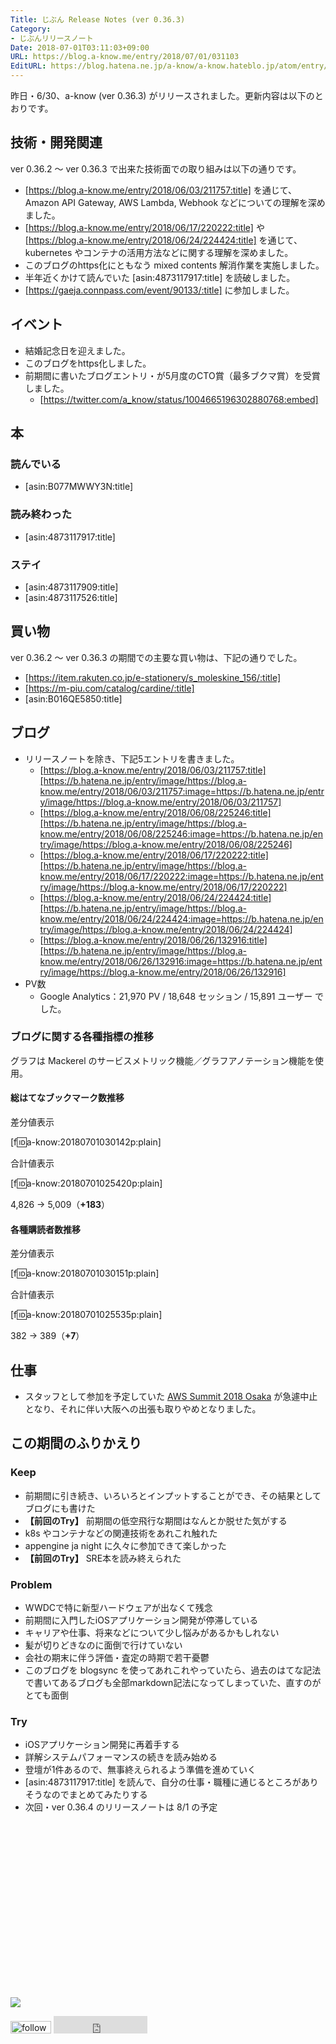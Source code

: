 ```yaml
---
Title: じぶん Release Notes (ver 0.36.3)
Category:
- じぶんリリースノート
Date: 2018-07-01T03:11:03+09:00
URL: https://blog.a-know.me/entry/2018/07/01/031103
EditURL: https://blog.hatena.ne.jp/a-know/a-know.hateblo.jp/atom/entry/10257846132596846647
---
```


昨日・6/30、a-know (ver 0.36.3) がリリースされました。更新内容は以下のとおりです。


<!-- more -->


## 技術・開発関連
ver 0.36.2 〜 ver 0.36.3 で出来た技術面での取り組みは以下の通りです。

- [https://blog.a-know.me/entry/2018/06/03/211757:title] を通じて、Amazon API Gateway, AWS Lambda, Webhook などについての理解を深めました。
- [https://blog.a-know.me/entry/2018/06/17/220222:title] や [https://blog.a-know.me/entry/2018/06/24/224424:title] を通じて、kubernetes やコンテナの活用方法などに関する理解を深めました。
- このブログのhttps化にともなう mixed contents 解消作業を実施しました。
- 半年近くかけて読んでいた [asin:4873117917:title] を読破しました。
- [https://gaeja.connpass.com/event/90133/:title] に参加しました。


## イベント
- 結婚記念日を迎えました。
- このブログをhttps化しました。
- 前期間に書いたブログエントリ・が5月度のCTO賞（最多ブクマ賞）を受賞しました。
    - [https://twitter.com/a_know/status/1004665196302880768:embed]



## 本
### 読んでいる
- [asin:B077MWWY3N:title]

### 読み終わった
- [asin:4873117917:title]


### ステイ
* [asin:4873117909:title]
* [asin:4873117526:title]


## 買い物
ver 0.36.2 〜 ver 0.36.3 の期間での主要な買い物は、下記の通りでした。

- [https://item.rakuten.co.jp/e-stationery/s_moleskine_156/:title]
- [https://m-piu.com/catalog/cardine/:title]
- [asin:B016QE5850:title]



## ブログ
* リリースノートを除き、下記5エントリを書きました。
    * [https://blog.a-know.me/entry/2018/06/03/211757:title][https://b.hatena.ne.jp/entry/image/https://blog.a-know.me/entry/2018/06/03/211757:image=https://b.hatena.ne.jp/entry/image/https://blog.a-know.me/entry/2018/06/03/211757]
    * [https://blog.a-know.me/entry/2018/06/08/225246:title][https://b.hatena.ne.jp/entry/image/https://blog.a-know.me/entry/2018/06/08/225246:image=https://b.hatena.ne.jp/entry/image/https://blog.a-know.me/entry/2018/06/08/225246]
    * [https://blog.a-know.me/entry/2018/06/17/220222:title][https://b.hatena.ne.jp/entry/image/https://blog.a-know.me/entry/2018/06/17/220222:image=https://b.hatena.ne.jp/entry/image/https://blog.a-know.me/entry/2018/06/17/220222]
    * [https://blog.a-know.me/entry/2018/06/24/224424:title][https://b.hatena.ne.jp/entry/image/https://blog.a-know.me/entry/2018/06/24/224424:image=https://b.hatena.ne.jp/entry/image/https://blog.a-know.me/entry/2018/06/24/224424]
    * [https://blog.a-know.me/entry/2018/06/26/132916:title][https://b.hatena.ne.jp/entry/image/https://blog.a-know.me/entry/2018/06/26/132916:image=https://b.hatena.ne.jp/entry/image/https://blog.a-know.me/entry/2018/06/26/132916]
* PV数
    * Google Analytics：21,970 PV / 18,648 セッション / 15,891 ユーザー でした。


### ブログに関する各種指標の推移

グラフは Mackerel のサービスメトリック機能／グラフアノテーション機能を使用。

#### 総はてなブックマーク数推移

差分値表示

[f:id:a-know:20180701030142p:plain]

合計値表示

[f:id:a-know:20180701025420p:plain]

4,826 → 5,009（<b>+183</b>）


#### 各種購読者数推移

差分値表示

[f:id:a-know:20180701030151p:plain]

合計値表示

[f:id:a-know:20180701025535p:plain]


382 → 389（<b>+7</b>）


## 仕事
- スタッフとして参加を予定していた [AWS Summit 2018 Osaka](https://www.awssummit.tokyo/osaka/) が急遽中止となり、それに伴い大阪への出張も取りやめとなりました。


## この期間のふりかえり
### Keep
- 前期間に引き続き、いろいろとインプットすることができ、その結果としてブログにも書けた
- **【前回のTry】** 前期間の低空飛行な期間はなんとか脱せた気がする
- k8s やコンテナなどの関連技術をあれこれ触れた
- appengine ja night に久々に参加できて楽しかった
- **【前回のTry】** SRE本を読み終えられた


### Problem
- WWDCで特に新型ハードウェアが出なくて残念
- 前期間に入門したiOSアプリケーション開発が停滞している
- キャリアや仕事、将来などについて少し悩みがあるかもしれない
- 髪が切りどきなのに面倒で行けていない
- 会社の期末に伴う評価・査定の時期で若干憂鬱
- このブログを blogsync を使ってあれこれやっていたら、過去のはてな記法で書いてあるブログも全部markdown記法になってしまっていた、直すのがとても面倒

### Try
- iOSアプリケーション開発に再着手する
- 詳解システムパフォーマンスの続きを読み始める
- 登壇が1件あるので、無事終えられるよう準備を進めていく
- [asin:4873117917:title] を読んで、自分の仕事・職種に通じるところがありそうなのでまとめてみたりする
- 次回・ver 0.36.4 のリリースノートは 8/1 の予定



<div>
<br>
<script async src="//pagead2.googlesyndication.com/pagead/js/adsbygoogle.js"></script>
<!-- article-bottom2 -->
<ins class="adsbygoogle"
     style="display:inline-block;width:300px;height:250px"
     data-ad-client="ca-pub-3463034538369189"
     data-ad-slot="5274552934"></ins>
<script>
(adsbygoogle = window.adsbygoogle || []).push({});
</script>

<a href="http://bit.ly/pixe-la" target='blank' rel="nofollow"><img src="https://cdn-ak.f.st-hatena.com/images/fotolife/a/a-know/20181026/20181026091953.png"></a>
<br>
</div>

<div>
<a href='https://cloud.feedly.com/#subscription%2Ffeed%2Fhttp%3A%2F%2Fblog.a-know.me%2Ffeed'  target='blank'><img id='feedlyFollow' src='https://s3.feedly.com/img/follows/feedly-follow-rectangle-volume-small_2x.png' alt='follow us in feedly' width='65' height='20'></a>



<iframe src="https://blog.hatena.ne.jp/a-know/a-know.hateblo.jp/subscribe/iframe" allowtransparency="true" frameborder="0" scrolling="no" width="150" height="28"></iframe>
</div>



<script src="https://moshi-moshi.moshimo.works/moshimoshi/a_know_blog/2018-07-01-031103?title=%E3%81%98%E3%81%B6%E3%82%93%20Release%20Notes%20(ver%200.36.3)"></script>
